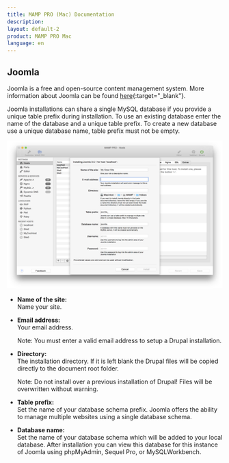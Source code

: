 ```yaml
---
title: MAMP PRO (Mac) Documentation
description: 
layout: default-2
product: MAMP PRO Mac
language: en
---
```


## Joomla

Joomla is a free and open-source content management system. More information about Joomla can be found [here](https://www.joomla.org){:target="_blank"}.

Joomla installations can share a single MySQL database if you provide a unique table prefix during installation. To use an existing database enter the name of the database and a unique table prefix. To create a new database use a unique database name, table prefix must not be empty.

![MAMP](Joomla.png)

*  **Name of the site:**  
   Name your site.

*  **Email address:**  
   Your email address.  
   
   <div class="alert" role="alert"> 
   Note: You must enter a valid email address to setup a Drupal installation.
   </div>

*  **Directory:**  
   The installation directory. If it is left blank the Drupal files will be copied directly to the document root folder.  
  
   <div class="alert" role="alert"> 
   Note: Do not install over a previous installation of Drupal! Files will be overwritten without warning. 
   </div>

*  **Table prefix:**  
   Set the name of your database schema prefix. Joomla offers the ability to manage multiple websites using a single database schema.

*  **Database name:**  
   Set the name of your database schema which will be added to your local database.
   After installation you can view this database for this instance of Joomla using phpMyAdmin, Sequel Pro, or MySQLWorkbench. 


